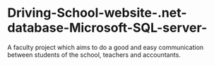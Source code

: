 # Driving-School-website-.net-database-Microsoft-SQL-server-
A faculty project which aims to do a good and easy communication between students of the school, teachers and accountants.
